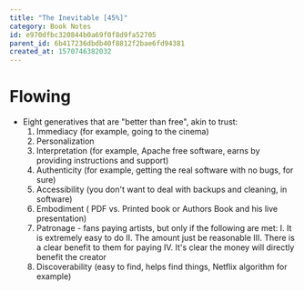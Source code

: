```yaml
---
title: "The Inevitable [45%]"
category: Book Notes
id: e970dfbc320844b0a69f0f8d9fa52705
parent_id: 6b417236dbdb40f8812f2bae6fd94381
created_at: 1570746382032
---
```


# Flowing

* Eight generatives that are "better than free", akin to trust: 
  1. Immediacy (for example, going to the cinema)
  2. Personalization
  3. Interpretation (for example, Apache free software, earns by providing instructions and support)
  4. Authenticity (for example, getting the real software with no bugs, for sure)
  5. Accessibility (you don't want to deal with backups and cleaning, in software)
  6. Embodiment ( PDF vs. Printed book or Authors Book and his live presentation)
  7. Patronage - fans paying artists, but only if the following are met:
    I. It is extremely easy to do
    II. The amount just be reasonable
    III.  There is a clear benefit to them for paying
    IV. It's clear the money will directly benefit the creator
  8. Discoverability (easy to find, helps find things, Netflix algorithm for example)
    
                